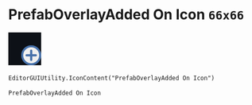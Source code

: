 # PrefabOverlayAdded On Icon `66x66`
<img src="/img/PrefabOverlayAdded%20On%20Icon.png" width=66 height=66>

``` CSharp
EditorGUIUtility.IconContent("PrefabOverlayAdded On Icon")
```
```
PrefabOverlayAdded On Icon
```
